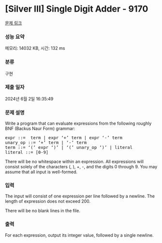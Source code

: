 # [Silver III] Single Digit Adder - 9170 

[문제 링크](https://www.acmicpc.net/problem/9170) 

### 성능 요약

메모리: 14032 KB, 시간: 132 ms

### 분류

구현

### 제출 일자

2024년 6월 2일 16:35:49

### 문제 설명

<p>Write a program that can evaluate expressions from the following roughly BNF (Backus Naur Form) grammar:</p>

<pre>expr ::=  term | expr ‘+’ term | expr ‘-’ term
unary_op ::= ‘+’ term | ‘-’ term
term ::= ‘(’ expr ‘)’ | ‘(’ unary_op ‘)’ | literal
literal ::= [0-9]</pre>

<p>There will be no whitespace within an expression. All expressions will consist solely of the characters (, ), +, -, and the digits 0 through 9. You may assume that all input is well-formed.</p>

### 입력 

 <p>The input will consist of one expression per line followed by a newline. The length of expression does not exceed 200.</p>

<p>There will be no blank lines in the file.</p>

### 출력 

 <p>For each expression, output its integer value, followed by a single newline.</p>

